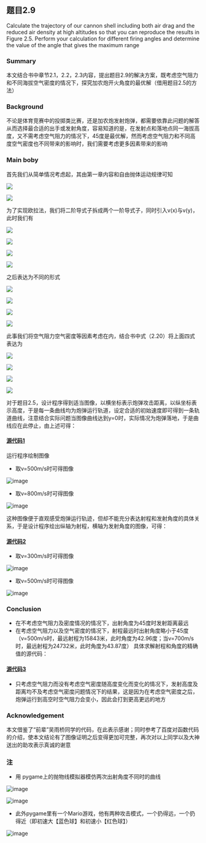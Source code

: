 ## 题目2.9

Calculate the trajectory of our cannon shell including both air drag and the reduced air density at high altitudes so that you can reproduce the results in Figure 2.5. Perform your calculation for different firing angles and determine the value of the angle that gives the maximum range

### Summary

本文结合书中章节2.1，2.2，2.3内容，提出题目2.9的解决方案，既考虑空气阻力和不同海拔空气密度的情况下，探究加农炮开火角度的最优解（借用题目2.5的方法）

### Background

不论是体育竞赛中的投掷类比赛，还是加农炮发射炮弹，都需要依靠此问题的解答从而选择最合适的出手或发射角度，容易知道的是，在发射点和落地点同一海拔高度，又不需考虑空气阻力的情况下，45度是最优解，然而考虑空气阻力和不同高度空气密度也不同带来的影响时，我们需要考虑更多因素带来的影响
 
### Main boby

首先我们从简单情况考虑起，其由第一章内容和自由抛体运动规律可知

![](http://latex.codecogs.com/gif.latex?\frac{d^2x}{dt^2}=0)

![](http://latex.codecogs.com/gif.latex?\frac{d^2y}{dt^2}=-g)

为了实现欧拉法，我们将二阶导式子拆成两个一阶导式子，同时引入v(x)与v(y)，此时我们有

![](http://latex.codecogs.com/gif.latex?\frac{dx}{dt}=v_{x})

![](http://latex.codecogs.com/gif.latex?\frac{dv_{x}}{dt}=0)

![](http://latex.codecogs.com/gif.latex?\frac{dy}{dt}=v_{y})

![](http://latex.codecogs.com/gif.latex?\frac{dv_{y}}{dt}=-g)

之后表达为不同的形式

![](http://latex.codecogs.com/gif.latex?\.x_{i+1}=x_{i}+v_{x,i}*\Delta{t})

![](http://latex.codecogs.com/gif.latex?\.y_{i+1}=y_{i}+v_{y,i}*\Delta{t})

![](http://latex.codecogs.com/gif.latex?\.v_{x,i+1}=v_{x,i})

![](http://latex.codecogs.com/gif.latex?\.v_{y,i+1}=v_{y,i}-g\Delta{t})

此事我们将空气阻力空气密度等因素考虑在内，结合书中式（2.20）将上面四式表达为

![](http://latex.codecogs.com/gif.latex?\.x_{i+1}=x_{i}+v_{x,i}*\Delta{t})

![](http://latex.codecogs.com/gif.latex?\.y_{i+1}=y_{i}+v_{y,i}*\Delta{t})

![](http://latex.codecogs.com/gif.latex?\\.v_{x,i+1}=v_{x,i}-B_{2}vv_{x,i}/m*\Delta{t}*(1-ay_{i}/T_{0})^{\alpha})

![](http://latex.codecogs.com/gif.latex?\\.v_{y,i+1}=v_{y,i}-g\Delta{t}-B_{2}vv_{y,i}/m*\Delta{t}*(1-ay_{i}/T_{0})^{\alpha})

对于题目2.5，设计程序得到适当图像，以横坐标表示炮弹攻击距离，以纵坐标表示高度，于是每一条曲线均为炮弹运行轨道，设定合适的初始速度即可得到一条轨道曲线，注意结合实际问题当图像曲线达到y=0时，实际情况为炮弹落地，于是曲线应在此停止，由上述可得：

#### [源代码1](https://raw.githubusercontent.com/oliveryanjia/compuational_physics_N2015301020146/master/chapter%2002%20code%201)

运行程序绘制图像

- 取v=500m/s时可得图像

![image](https://github.com/oliveryanjia/compuational_physics_N2015301020146/blob/master/c2%20v%3D500.png)

- 取v=800m/s时可得图像

![image](https://github.com/oliveryanjia/compuational_physics_N2015301020146/blob/master/c2%20v%3D800.png)

这种图像便于直观感受炮弹运行轨迹，但却不能充分表达射程和发射角度的具体关系，于是设计程序绘出纵轴为射程，横轴为发射角度的图像，可得：

#### [源代码2](https://raw.githubusercontent.com/oliveryanjia/compuational_physics_N2015301020146/master/chapter%2002%20code%202)

- 取v=300m/s时可得图像

![image](https://github.com/oliveryanjia/compuational_physics_N2015301020146/blob/master/c2%20range1.png)

- 取v=500m/s时可得图像

![image](https://github.com/oliveryanjia/compuational_physics_N2015301020146/blob/master/c2%20range2.png)

### Conclusion

- 在不考虑空气阻力及密度情况的情况下，出射角度为45度时发射距离最远
- 在考虑空气阻力以及空气密度的情况下，射程最远时出射角度略小于45度（v=500m/s时，最远射程为15843米，此时角度为42.96度；当v=700m/s时，最远射程为24732米，此时角度为43.87度）
具体求解射程和角度的精确值的源代码：
#### [源代码3](https://raw.githubusercontent.com/oliveryanjia/compuational_physics_N2015301020146/master/chapter%2003%20code%203)

- 只考虑空气阻力而没有考虑空气密度随高度变化而变化的情况下，发射高度及距离均不及考虑空气密度问题情况下的结果，这是因为在考虑空气密度之后，炮弹运行到高空时空气阻力会变小，因此会打到更高更远的地方

### Acknowledgement

本文借鉴了“前辈”吴雨桥同学的代码，在此表示感谢；同时参考了百度对函数代码的介绍，使本文结论有了图像证明之后变得更加可完整，再次对以上同学以及大神送出的助攻表示真诚的谢意
 
### 注
- 用 pygame上的抛物线模拟器模仿两次出射角度不同时的曲线

![image](https://github.com/oliveryanjia/compuational_physics_N2015301020146/blob/master/parabola1.png)

![image](https://github.com/oliveryanjia/compuational_physics_N2015301020146/blob/master/parabola2.png)
 
- 此外pygame里有一个Mario游戏，他有两种攻击模式，一个扔得远，一个扔得近（即初速大【蓝色球】和初速小【红色球】）

![image](https://github.com/oliveryanjia/compuational_physics_N2015301020146/blob/master/Mario.gif)
